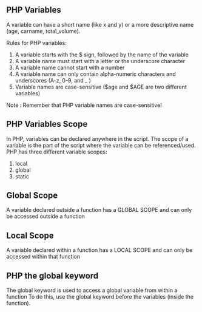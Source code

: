 PHP Variables
--------------
A variable can have a short name (like x and y) or a more descriptive name (age, carname, total_volume).

Rules for PHP variables:
1. A variable starts with the $ sign, followed by the name of the variable
2. A variable name must start with a letter or the underscore character
3. A variable name cannot start with a number
4. A variable name can only contain alpha-numeric characters and underscores (A-z, 0-9, and _ )
5. Variable names are case-sensitive ($age and $AGE are two different variables)

Note : Remember that PHP variable names are case-sensitive!

PHP Variables Scope
--------------------
In PHP, variables can be declared anywhere in the script.
The scope of a variable is the part of the script where the variable can be referenced/used.
PHP has three different variable scopes:

1. local
2. global
3. static

Global Scope
--------------
A variable declared outside a function has a GLOBAL SCOPE and can only be accessed outside a function

Local Scope
------------------
A variable declared within a function has a LOCAL SCOPE and can only be accessed within that function

PHP the global keyword
---------------------------
The global keyword is used to access a global variable from within a function
To do this, use the global keyword before the variables (inside the function).

